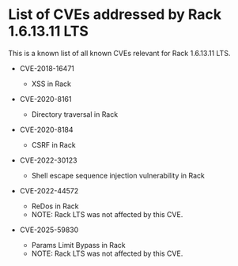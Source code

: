 # List of CVEs addressed by Rack 1.6.13.11 LTS

This is a known list of all known CVEs relevant for Rack 1.6.13.11 LTS.

- CVE-2018-16471
  - XSS in Rack

- CVE-2020-8161
  - Directory traversal in Rack

- CVE-2020-8184
  - CSRF in Rack

- CVE-2022-30123
  - Shell escape sequence injection vulnerability in Rack

- CVE-2022-44572
  - ReDos in Rack
  - NOTE: Rack LTS was not affected by this CVE.

- CVE-2025-59830
  - Params Limit Bypass in Rack
  - NOTE: Rack LTS was not affected by this CVE.
